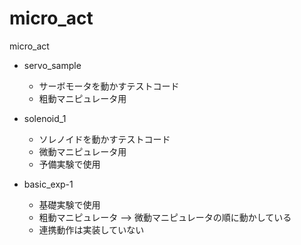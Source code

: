 # micro_act
micro_act

* servo_sample
  * サーボモータを動かすテストコード
  * 粗動マニピュレータ用

* solenoid_1
  * ソレノイドを動かすテストコード
  * 微動マニピュレータ用
  * 予備実験で使用

* basic_exp-1
  * 基礎実験で使用
  * 粗動マニピュレータ --> 微動マニピュレータの順に動かしている
  * 連携動作は実装していない

